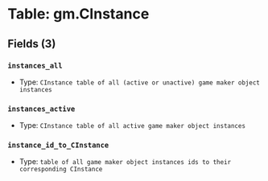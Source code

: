 # Table: gm.CInstance

## Fields (3)

### `instances_all`

- Type: `CInstance table of all (active or unactive) game maker object instances`

### `instances_active`

- Type: `CInstance table of all active game maker object instances`

### `instance_id_to_CInstance`

- Type: `table of all game maker object instances ids to their corresponding CInstance`

